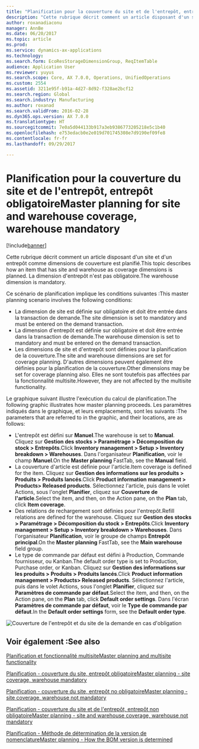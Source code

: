 ```yaml
---
title: "Planification pour la couverture du site et de l'entrepôt, entrepôt obligatoire"
description: "Cette rubrique décrit comment un article disposant d'un site et d'un entrepôt comme dimensions de couverture est planifié. La dimension d'entrepôt n'est pas obligatoire."
author: roxanadiaconu
manager: AnnBe
ms.date: 06/20/2017
ms.topic: article
ms.prod: 
ms.service: dynamics-ax-applications
ms.technology: 
ms.search.form: EcoResStorageDimensionGroup, ReqItemTable
audience: Application User
ms.reviewer: yuyus
ms.search.scope: Core, AX 7.0.0, Operations, UnifiedOperations
ms.custom: 2554
ms.assetid: 3211e95f-b91a-4d27-8d92-f328ae2bcf12
ms.search.region: Global
ms.search.industry: Manufacturing
ms.author: roxanad
ms.search.validFrom: 2016-02-28
ms.dyn365.ops.version: AX 7.0.0
ms.translationtype: HT
ms.sourcegitcommit: 7e0a5d044133b917a3eb9386773205218e5c1b40
ms.openlocfilehash: e753edacb0e2e019d701745308e7d9190ef09fe8
ms.contentlocale: fr-fr
ms.lasthandoff: 09/29/2017

---
```


# <a name="master-planning-for-site-and-warehouse-coverage-warehouse-mandatory"></a><span data-ttu-id="f9bcb-104">Planification pour la couverture du site et de l'entrepôt, entrepôt obligatoire</span><span class="sxs-lookup"><span data-stu-id="f9bcb-104">Master planning for site and warehouse coverage, warehouse mandatory</span></span>

[!include[banner](../includes/banner.md)]


<span data-ttu-id="f9bcb-105">Cette rubrique décrit comment un article disposant d'un site et d'un entrepôt comme dimensions de couverture est planifié.</span><span class="sxs-lookup"><span data-stu-id="f9bcb-105">This topic describes how an item that has site and warehouse as coverage dimensions is planned.</span></span> <span data-ttu-id="f9bcb-106">La dimension d'entrepôt n'est pas obligatoire.</span><span class="sxs-lookup"><span data-stu-id="f9bcb-106">The warehouse dimension is mandatory.</span></span>

<span data-ttu-id="f9bcb-107">Ce scénario de planification implique les conditions suivantes :</span><span class="sxs-lookup"><span data-stu-id="f9bcb-107">This master planning scenario involves the following conditions:</span></span>

-   <span data-ttu-id="f9bcb-108">La dimension de site est définie sur obligatoire et doit être entrée dans la transaction de demande.</span><span class="sxs-lookup"><span data-stu-id="f9bcb-108">The site dimension is set to mandatory and must be entered on the demand transaction.</span></span>
-   <span data-ttu-id="f9bcb-109">La dimension d'entrepôt est définie sur obligatoire et doit être entrée dans la transaction de demande.</span><span class="sxs-lookup"><span data-stu-id="f9bcb-109">The warehouse dimension is set to mandatory and must be entered on the demand transaction.</span></span>
-   <span data-ttu-id="f9bcb-110">Les dimensions de site et d'entrepôt sont définies pour la planification de la couverture.</span><span class="sxs-lookup"><span data-stu-id="f9bcb-110">The site and warehouse dimensions are set for coverage planning.</span></span> <span data-ttu-id="f9bcb-111">D'autres dimensions peuvent également être définies pour la planification de la couverture.</span><span class="sxs-lookup"><span data-stu-id="f9bcb-111">Other dimensions may be set for coverage planning also.</span></span> <span data-ttu-id="f9bcb-112">Elles ne sont toutefois pas affectées par la fonctionnalité multisite.</span><span class="sxs-lookup"><span data-stu-id="f9bcb-112">However, they are not affected by the multisite functionality.</span></span>

<span data-ttu-id="f9bcb-113">Le graphique suivant illustre l'exécution du calcul de planification.</span><span class="sxs-lookup"><span data-stu-id="f9bcb-113">The following graphic illustrates how master planning proceeds.</span></span> <span data-ttu-id="f9bcb-114">Les paramètres indiqués dans le graphique, et leurs emplacements, sont les suivants :</span><span class="sxs-lookup"><span data-stu-id="f9bcb-114">The parameters that are referred to in the graphic, and their locations, are as follows:</span></span>
-   <span data-ttu-id="f9bcb-115">L'entrepôt est défini sur **Manuel**.</span><span class="sxs-lookup"><span data-stu-id="f9bcb-115">The warehouse is set to **Manual**.</span></span> <span data-ttu-id="f9bcb-116">Cliquez sur **Gestion des stocks &gt; Paramétrage &gt; Décomposition du stock &gt; Entrepôts**.</span><span class="sxs-lookup"><span data-stu-id="f9bcb-116">Click **Inventory management &gt; Setup &gt; Inventory breakdown &gt; Warehouses**.</span></span> <span data-ttu-id="f9bcb-117">Dans l'organisateur **Planification**, voir le champ **Manuel**.</span><span class="sxs-lookup"><span data-stu-id="f9bcb-117">On the **Master planning** FastTab, see the **Manual** field.</span></span>
-   <span data-ttu-id="f9bcb-118">La couverture d'article est définie pour l'article.</span><span class="sxs-lookup"><span data-stu-id="f9bcb-118">Item coverage is defined for the item.</span></span> <span data-ttu-id="f9bcb-119">Cliquez sur **Gestion des informations sur les produits &gt; Produits &gt; Produits lancés**.</span><span class="sxs-lookup"><span data-stu-id="f9bcb-119">Click **Product information management &gt; Products&gt; Released products**.</span></span> <span data-ttu-id="f9bcb-120">Sélectionnez l'article, puis dans le volet Actions, sous l'onglet **Planifier**, cliquez sur **Couverture de l'article**.</span><span class="sxs-lookup"><span data-stu-id="f9bcb-120">Select the item, and then, on the Action pane, on the **Plan** tab, click **Item coverage**.</span></span>
-   <span data-ttu-id="f9bcb-121">Des relations de rechargement sont définies pour l'entrepôt.</span><span class="sxs-lookup"><span data-stu-id="f9bcb-121">Refill relations are defined for the warehouse.</span></span> <span data-ttu-id="f9bcb-122">Cliquez sur **Gestion des stocks &gt; Paramétrage &gt; Décomposition du stock &gt; Entrepôts**.</span><span class="sxs-lookup"><span data-stu-id="f9bcb-122">Click **Inventory management &gt; Setup &gt; Inventory breakdown &gt; Warehouses**.</span></span> <span data-ttu-id="f9bcb-123">Dans l'organisateur **Planification**, voir le groupe de champs **Entrepôt principal**.</span><span class="sxs-lookup"><span data-stu-id="f9bcb-123">On the **Master planning** FastTab, see the **Main warehouse** field group.</span></span>
-   <span data-ttu-id="f9bcb-124">Le type de commande par défaut est défini à Production, Commande fournisseur, ou Kanban.</span><span class="sxs-lookup"><span data-stu-id="f9bcb-124">The default order type is set to Production, Purchase order, or Kanban.</span></span> <span data-ttu-id="f9bcb-125">Cliquez sur **Gestion des informations sur les produits &gt; Produits &gt; Produits lancés**.</span><span class="sxs-lookup"><span data-stu-id="f9bcb-125">Click **Product information management &gt; Products&gt; Released products**.</span></span> <span data-ttu-id="f9bcb-126">Sélectionnez l'article, puis dans le volet Actions, sous l'onglet **Planifier**, cliquez sur **Paramètres de commande par défaut**.</span><span class="sxs-lookup"><span data-stu-id="f9bcb-126">Select the item, and then, on the Action pane, on the **Plan** tab, click **Default order settings**.</span></span> <span data-ttu-id="f9bcb-127">Dans l'écran **Paramètres de commande par défaut**, voir le **Type de commande par défaut**.</span><span class="sxs-lookup"><span data-stu-id="f9bcb-127">In the **Default order settings** form, see the **Default order type**.</span></span>

![Couverture de l'entrepôt et du site de la demande en cas d'obligation](./media/multisitedemandexplosionscenarioforsiteandwarehousecoveragewarehousemandatory.jpg)



<a name="see-also"></a><span data-ttu-id="f9bcb-129">Voir également :</span><span class="sxs-lookup"><span data-stu-id="f9bcb-129">See also</span></span>
--------

[<span data-ttu-id="f9bcb-130">Planification et fonctionnalité multisite</span><span class="sxs-lookup"><span data-stu-id="f9bcb-130">Master planning and multisite functionality</span></span>](master-plan-multisite-functionality.md)

[<span data-ttu-id="f9bcb-131">Planification - couverture du site, entrepôt obligatoire</span><span class="sxs-lookup"><span data-stu-id="f9bcb-131">Master planning - site coverage, warehouse mandatory</span></span>](master-plan-site-coverage-warehouse-mandatory.md)

[<span data-ttu-id="f9bcb-132">Planification - couverture du site, entrepôt no obligatoire</span><span class="sxs-lookup"><span data-stu-id="f9bcb-132">Master planning - site coverage, warehouse not mandatory</span></span>](master-plan-site-coverage-warehouse-not-mandatory.md)

[<span data-ttu-id="f9bcb-133">Planification - couverture du site et de l'entrepôt, entrepôt non obligatoire</span><span class="sxs-lookup"><span data-stu-id="f9bcb-133">Master planning - site and warehouse coverage, warehouse not mandatory</span></span>](master-plan-site-warehouse-coverage-warehouse-not-mandatory.md)

[<span data-ttu-id="f9bcb-134">Planification - Méthode de détermination de la version de nomenclature</span><span class="sxs-lookup"><span data-stu-id="f9bcb-134">Master planning - How the BOM version is determined</span></span>](master-plan-bom-version-determined.md)




